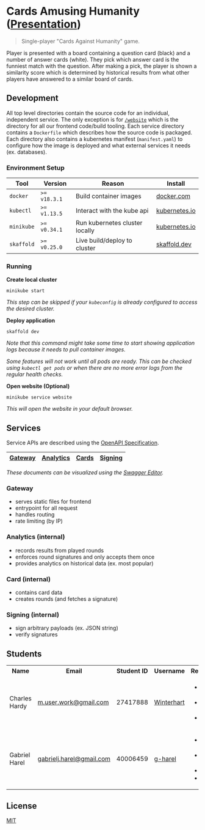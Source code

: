 # Cards Amusing Humanity ([Presentation](https://docs.google.com/presentation/d/e/2PACX-1vRnI3FzGfQP7HAtfErth3BHutfQhZUeoYBmgR2AI5FYu5TpVeT1nwxIfhhrkhEpDCQlClt80lbGrp52/pub?start=false&loop=false&delayms=2000))

> Single-player "Cards Against Humanity" game.

Player is presented with a board containing a question card (black) and a number of answer cards (white). They pick which answer card is the funniest match with the question. After making a pick, the player is shown a similarity score which is determined by historical results from what other players have answered to a similar board of cards.

## Development

All top level directories contain the source code for an individual, independent service. The only exception is for [`/website`](/website) which is the directory for all our frontend code/build tooling. Each service directory contains a `Dockerfile` which describes how the source code is packaged. Each directory also contains a kubernetes manifest (`manifest.yaml`) to configure how the image is deployed and what external services it needs (ex. databases).

### Environment Setup

Tool       | Version      | Reason                         | Install
---------- | ------------ | ------------------------------ | ------------------------------------------------------------------------------
`docker`   | `>= v18.3.1` | Build container images         | [docker.com](https://docs.docker.com/install/#supported-platforms)
`kubectl`  | `>= v1.13.5` | Interact with the kube api     | [kubernetes.io](https://kubernetes.io/docs/tasks/tools/install-kubectl/)
`minikube` | `>= v0.34.1` | Run kubernetes cluster locally | [kubernetes.io](https://kubernetes.io/docs/tasks/tools/install-minikube/)
`skaffold` | `>= v0.25.0` | Live build/deploy to cluster   | [skaffold.dev](https://skaffold.dev/docs/getting-started/#installing-skaffold)

### Running

**Create local cluster**

```
minikube start
```

_This step can be skipped if your `kubeconfig` is already configured to access the desired cluster._

**Deploy application**

```
skaffold dev
```

_Note that this command might take some time to start showing application logs because it needs to pull container images._

_Some features will not work until all pods are ready. This can be checked using `kubectl get pods` or when there are no more error logs from the regular health checks._

**Open website (Optional)**

```
minikube service website
```

_This will open the website in your default browser._

## Services

Service APIs are described using the [OpenAPI Specification](https://github.com/OAI/OpenAPI-Specification).

[Gateway](./gateway/openapi.yaml) | [Analytics](./analytics/openapi.yaml) | [Cards](./cards/openapi.yaml) | [Signing](./signing/openapi.yaml)
--------------------------------- | ------------------------------------- | ----------------------------- | ---------------------------------

_These documents can be visualized using the [Swagger Editor](https://editor.swagger.io)._

### Gateway

- serves static files for frontend
- entrypoint for all request
- handles routing
- rate limiting (by IP)

### Analytics (internal)

- records results from played rounds
- enforces round signatures and only accepts them once
- provides analytics on historical data (ex. most popular)

### Card (internal)

- contains card data
- creates rounds (and fetches a signature)

### Signing (internal)

- sign arbitrary payloads (ex. JSON string)
- verify signatures

## Students

<table>
    <tr>
        <th>Name</th>
        <th>Email</th>
        <th>Student ID</th>
        <th>Username</th>
        <th>Responsibilities</th>
    </tr>
    <tr>
        <td>Charles Hardy</td>
        <td><a href="mailto:m.user.work@gmail.com">m.user.work@gmail.com</a></td>
        <td>27417888</td>
        <td><a href="https://github.com/Winterhart">Winterhart</a></td>
        <td>
            <ul>
                <li>Cards Service</li>
                <li>Gateway Service</li>
                <li>Presentation</li>
            </ul>
        </td>
    </tr>
    <tr>
        <td>Gabriel Harel</td>
        <td><a href="mailto:gabrielj.harel@gmail.com">gabrielj.harel@gmail.com</a></td>
        <td>40006459</td>
        <td><a href="https://github.com/g-harel">g-harel</a></td>
        <td>
            <ul>
                <li>Analytics Service</li>
                <li>Signing Service</li>
                <li>Website</li>
                <li>Presentation</li>
            </ul>
        </td>
    </tr>
</table>

## License

[MIT](/LICENSE)
